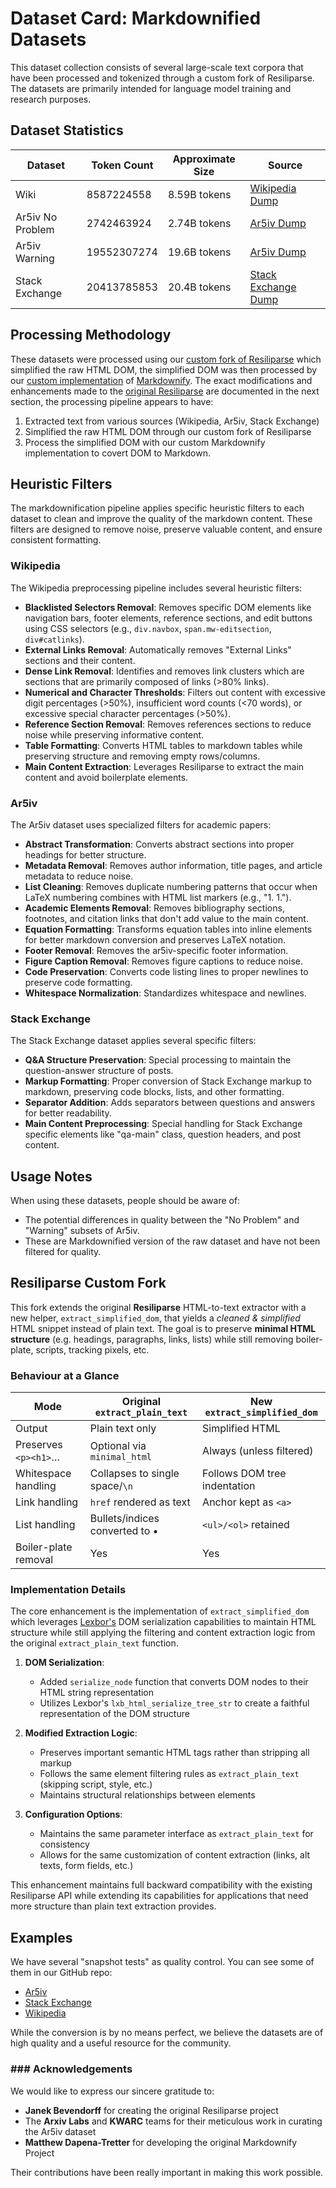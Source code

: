 # Dataset Card: Markdownified Datasets

This dataset collection consists of several large-scale text corpora that have been processed and tokenized through a custom fork of Resiliparse. The datasets are primarily intended for language model training and research purposes.

## Dataset Statistics

| Dataset | Token Count | Approximate Size | Source |
|---------|------------|------------------|--------|
| Wiki | 8587224558 | 8.59B tokens | [Wikipedia Dump](https://dumps.wikimedia.org/other/enterprise_html/runs/20241201/enwiki-NS0-20241201-ENTERPRISE-HTML.json.tar.gz) |
| Ar5iv No Problem | 2742463924 | 2.74B tokens | [Ar5iv Dump](https://sigmathling.kwarc.info/resources/ar5iv-dataset-2024/) |
| Ar5iv Warning | 19552307274 | 19.6B tokens | [Ar5iv Dump](https://sigmathling.kwarc.info/resources/ar5iv-dataset-2024/) |
| Stack Exchange | 20413785853 | 20.4B tokens | [Stack Exchange Dump](https://archive.org/details/stackexchange) |

## Processing Methodology

These datasets were processed using our [custom fork of Resiliparse](https://github.com/stanford-crfm/chatnoir-resiliparse) which simplified the raw HTML DOM, the simplified DOM was then processed by our [custom implementation](https://github.com/marin-community/marin/blob/main/marin/markdown/markdown.py#L145-L650) of [Markdownify](https://github.com/matthewwithanm/python-markdownify). The exact modifications and enhancements made to the [original Resiliparse](https://github.com/chatnoir-eu/chatnoir-resiliparse) are documented in the next section, the processing pipeline appears to have:

1. Extracted text from various sources (Wikipedia, Ar5iv, Stack Exchange)
2. Simplified the raw HTML DOM through our custom fork of Resiliparse
3. Process the simplified DOM with our custom Markdownify implementation to covert DOM to Markdown.

## Heuristic Filters

The markdownification pipeline applies specific heuristic filters to each dataset to clean and improve the quality of the markdown content. These filters are designed to remove noise, preserve valuable content, and ensure consistent formatting.

### Wikipedia

The Wikipedia preprocessing pipeline includes several heuristic filters:

- **Blacklisted Selectors Removal**: Removes specific DOM elements like navigation bars, footer elements, reference sections, and edit buttons using CSS selectors (e.g., `div.navbox`, `span.mw-editsection`, `div#catlinks`).
- **External Links Removal**: Automatically removes "External Links" sections and their content.
- **Dense Link Removal**: Identifies and removes link clusters which are sections that are primarily composed of links (>80% links).
- **Numerical and Character Thresholds**: Filters out content with excessive digit percentages (>50%), insufficient word counts (<70 words), or excessive special character percentages (>50%).
- **Reference Section Removal**: Removes references sections to reduce noise while preserving informative content.
- **Table Formatting**: Converts HTML tables to markdown tables while preserving structure and removing empty rows/columns.
- **Main Content Extraction**: Leverages Resiliparse to extract the main content and avoid boilerplate elements.

### Ar5iv

The Ar5iv dataset uses specialized filters for academic papers:

- **Abstract Transformation**: Converts abstract sections into proper headings for better structure.
- **Metadata Removal**: Removes author information, title pages, and article metadata to reduce noise.
- **List Cleaning**: Removes duplicate numbering patterns that occur when LaTeX numbering combines with HTML list markers (e.g., "1. 1.").
- **Academic Elements Removal**: Removes bibliography sections, footnotes, and citation links that don't add value to the main content.
- **Equation Formatting**: Transforms equation tables into inline elements for better markdown conversion and preserves LaTeX notation.
- **Footer Removal**: Removes the ar5iv-specific footer information.
- **Figure Caption Removal**: Removes figure captions to reduce noise.
- **Code Preservation**: Converts code listing lines to proper newlines to preserve code formatting.
- **Whitespace Normalization**: Standardizes whitespace and newlines.

### Stack Exchange

The Stack Exchange dataset applies several specific filters:

- **Q&A Structure Preservation**: Special processing to maintain the question-answer structure of posts.
- **Markup Formatting**: Proper conversion of Stack Exchange markup to markdown, preserving code blocks, lists, and other formatting.
- **Separator Addition**: Adds separators between questions and answers for better readability.
- **Main Content Preprocessing**: Special handling for Stack Exchange specific elements like "qa-main" class, question headers, and post content.


## Usage Notes

When using these datasets, people should be aware of:
- The potential differences in quality between the "No Problem" and "Warning" subsets of Ar5iv.
- These are Markdownified version of the raw dataset and have not been filtered for quality.

## Resiliparse Custom Fork

This fork extends the original **Resiliparse** HTML-to-text extractor with a new helper, `extract_simplified_dom`, that yields a _cleaned & simplified_ HTML snippet instead of plain text.  The goal is to preserve **minimal HTML structure** (e.g. headings, paragraphs, links, lists) while still removing boiler-plate, scripts, tracking pixels, etc.

### Behaviour at a Glance

| Mode                | Original `extract_plain_text` | New `extract_simplified_dom` |
|---------------------|--------------------------------|------------------------------|
|Output               |Plain text only                |Simplified HTML               |
|Preserves `<p><h1>`… |Optional via `minimal_html`     |Always (unless filtered)      |
|Whitespace handling  |Collapses to single space/`\n`  |Follows DOM tree indentation  |
|Link handling        |`href` rendered as text         |Anchor kept as `<a>`          |
|List handling        |Bullets/indices converted to •  |`<ul>/<ol>` retained          |
|Boiler-plate removal |Yes                             |Yes                           |

### Implementation Details

The core enhancement is the implementation of `extract_simplified_dom` which leverages [Lexbor's](https://github.com/lexbor/lexbor) DOM serialization capabilities to maintain HTML structure while still applying the filtering and content extraction logic from the original `extract_plain_text` function.

1. **DOM Serialization**:
      - Added `serialize_node` function that converts DOM nodes to their HTML string representation
      - Utilizes Lexbor's `lxb_html_serialize_tree_str` to create a faithful representation of the DOM structure

2. **Modified Extraction Logic**:
      - Preserves important semantic HTML tags rather than stripping all markup
      - Follows the same element filtering rules as `extract_plain_text` (skipping script, style, etc.)
      - Maintains structural relationships between elements

3. **Configuration Options**:
      - Maintains the same parameter interface as `extract_plain_text` for consistency
      - Allows for the same customization of content extraction (links, alt texts, form fields, etc.)

This enhancement maintains full backward compatibility with the existing Resiliparse API while extending its capabilities for applications that need more structure than plain text extraction provides.

## Examples

We have several "snapshot tests" as quality control. You can see some of them in our GitHub repo:

- [Ar5iv](https://github.com/marin-community/marin/blob/main/tests/snapshots/ar5iv/expected/arxiv_4.md)
- [Stack Exchange](https://github.com/marin-community/marin/blob/main/tests/snapshots/stackexchange/expected/stackoverflow.md)
- [Wikipedia](https://github.com/marin-community/marin/blob/main/tests/snapshots/wiki/expected/aquila.md)

While the conversion is by no means perfect, we believe the datasets are of high quality and a useful resource for the community.

### ### Acknowledgements

We would like to express our sincere gratitude to:

- **Janek Bevendorff** for creating the original Resiliparse project
- The **Arxiv Labs** and **KWARC** teams for their meticulous work in curating the Ar5iv dataset
- **Matthew Dapena-Tretter** for developing the original Markdownify Project

Their contributions have been really important in making this work possible.

